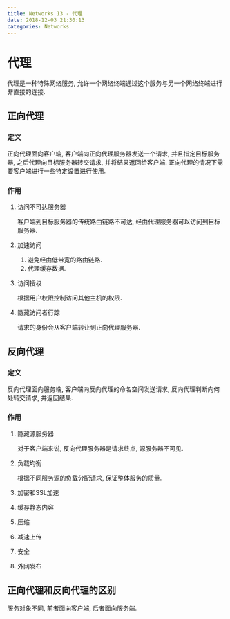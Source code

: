 ```yaml
---
title: Networks 13 - 代理
date: 2018-12-03 21:30:13
categories: Networks
---
```

# 代理

<!--more-->

代理是一种特殊网络服务, 允许一个网络终端通过这个服务与另一个网络终端进行非直接的连接.

## 正向代理

### 定义

正向代理面向客户端, 客户端向正向代理服务器发送一个请求, 并且指定目标服务器, 之后代理向目标服务器转交请求, 并将结果返回给客户端. 正向代理的情况下需要客户端进行一些特定设置进行使用.

### 作用

1. 访问不可达服务器

    客户端到目标服务器的传统路由链路不可达, 经由代理服务器可以访问到目标服务器.

2. 加速访问

    1. 避免经由低带宽的路由链路. 
    2. 代理缓存数据.

3. 访问授权

    根据用户权限控制访问其他主机的权限.

4. 隐藏访问者行踪

    请求的身份会从客户端转让到正向代理服务器.

## 反向代理

### 定义

反向代理面向服务端, 客户端向反向代理的命名空间发送请求, 反向代理判断向何处转交请求, 并返回结果.

### 作用

1. 隐藏源服务器

    对于客户端来说, 反向代理服务器是请求终点, 源服务器不可见.

2. 负载均衡

    根据不同服务源的负载分配请求, 保证整体服务的质量.

3. 加密和SSL加速

4. 缓存静态内容

5. 压缩

6. 减速上传

7. 安全

9. 外网发布

## 正向代理和反向代理的区别

服务对象不同, 前者面向客户端, 后者面向服务端.